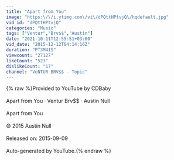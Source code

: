 ```yaml
---
title: "Apart from You"
image: "https:\/\/i.ytimg.com\/vi\/dPQttHPtvjQ\/hqdefault.jpg"
vid_id: "dPQttHPtvjQ"
categories: "Music"
tags: ["Ventur","Brv$$","Austin"]
date: "2021-10-11T12:55:51+03:00"
vid_date: "2015-12-12T04:14:16Z"
duration: "PT3M41S"
viewcount: "27127"
likeCount: "523"
dislikeCount: "17"
channel: "VeNTUR BRV$$ - Topic"
---
```

{% raw %}Provided to YouTube by CDBaby<br /><br />Apart from You · Ventur Brv$$ · Austin Null<br /><br />Apart from You<br /><br />℗ 2015 Austin Null<br /><br />Released on: 2015-09-09<br /><br />Auto-generated by YouTube.{% endraw %}
